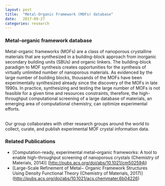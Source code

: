 ```yaml
---
layout: post
title:  "Metal-Organic Framework (MOFs) database"
date:   2017-09-27
categories: research
---
```

### Metal-organic framework database

Metal-organic frameworks (MOFs) are a class of nanoporous crystalline materials that are synthesized in a building-block approach from inorganic secondary building units (SBUs) and organic linkers. The building-block paradigm to MOF synthesis creates opportunities for the synthesis of virtually unlimited number of nanoporous materials. As evidenced by the large number of building blocks, thousands of the MOFs have been experimentally synthesized already since the discovery of the MOFs in late 1990s. In practice, synthesizing and testing the large number of MOFs is not feasible for a given time and resources constraints, therefore, the high-throughput computational screening of a large database of materials, an emerging area of computational chemistry, can optimize experimental efforts.

<br>
Our group collaborates with other research groups around the world to collect, curate, and publish experimental MOF crystal information data.

<br>

### Related Publications
- [Computation-ready, experimental metal–organic frameworks: A tool to enable high-throughput screening of nanoporous crystals (Chemistry of Materials, 2014)]
(http://pubs.acs.org/doi/abs/10.1021/cm502594j)
- [Large-Scale Refinement of Metal− Organic Framework Structures Using Density Functional Theory (Chemistry of Materials, 2017)]
(http://pubs.acs.org/doi/abs/10.1021/acs.chemmater.6b04226)
